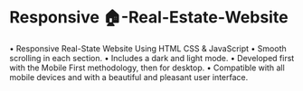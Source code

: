 # Responsive 🏠-Real-Estate-Website
  • Responsive Real-State Website Using HTML CSS & JavaScript
  • Smooth scrolling in each section.
  • Includes a dark and light mode.
  • Developed first with the Mobile First methodology, then for desktop.
  • Compatible with all mobile devices and with a beautiful and pleasant user interface.
